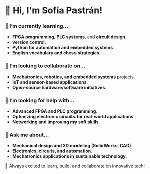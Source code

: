 # 👋 Hi, I'm Sofía Pastrán!  

### 🌱 I’m currently learning...  
- **FPGA programming**, **PLC systems**, and **circuit design**.  
- **version control**.  
- **Python for automation and embedded systems**.  
- **English vocabulary and chess strategies**.  

### 👯 I’m looking to collaborate on...  
- **Mechatronics, robotics, and embedded systems** projects.  
- **IoT and sensor-based applications**.  
- **Open-source hardware/software initiatives**.  

### 🤔 I’m looking for help with...  
- **Advanced FPGA and PLC programming**.  
- **Optimizing electronic circuits for real-world applications**.  
- **Networking and improving my soft skills**.  

### 💬 Ask me about...  
- **Mechanical design and 3D modeling (SolidWorks, CAD)**.  
- **Electronics, circuits, and automation**.  
- **Mechatronics applications in sustainable technology**.  


🚀 Always excited to learn, build, and collaborate on innovative tech!  
